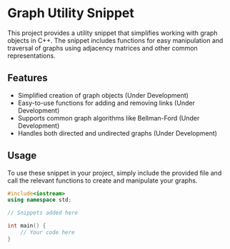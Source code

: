 # Graph Utility Snippet

This project provides a utility snippet that simplifies working with graph objects in C++. The snippet includes functions for easy manipulation and traversal of graphs using adjacency matrices and other common representations.

## Features
- Simplified creation of graph objects (Under Development)
- Easy-to-use functions for adding and removing links (Under Development)
- Supports common graph algorithms like Bellman-Ford (Under Development)
- Handles both directed and undirected graphs (Under Development)

## Usage
To use these snippet in your project, simply include the provided file and call the relevant functions to create and manipulate your graphs.

```cpp
#include<iostream>
using namespace std;

// Snippets added here

int main() {
    // Your code here
}
```
